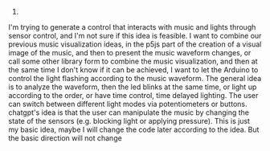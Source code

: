 1.
I'm trying to generate a control that interacts with music and lights through sensor control, and I'm not sure if this idea is feasible. I want to combine our previous music visualization ideas, in the p5js part of the creation of a visual image of the music, and then to present the music waveform changes, or call some other library form to combine the music visualization, and then at the same time I don't know if it can be achieved, I want to let the Arduino to control the light flashing according to the music waveform. The general idea is to analyze the waveform, then the led blinks at the same time, or light up according to the order, or have time control, time delayed lighting. The user can switch between different light modes via potentiometers or buttons. chatgpt's idea is that the user can manipulate the music by changing the state of the sensors (e.g. blocking light or applying pressure).
This is just my basic idea, maybe I will change the code later according to the idea. But the basic direction will not change

